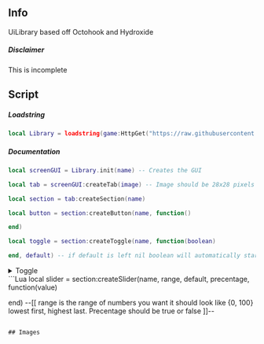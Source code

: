 ## Info
UiLibrary based off Octohook and Hydroxide
##### Disclaimer
This is incomplete
## Script
##### Loadstring
```Lua
local Library = loadstring(game:HttpGet("https://raw.githubusercontent.com/DiabloPro/UiLibrary/main/Main.lua"))()
```
##### Documentation
```Lua
local screenGUI = Library.init(name) -- Creates the GUI

local tab = screenGUI:createTab(image) -- Image should be 28x28 pixels

local section = tab:createSection(name)

local button = section:createButton(name, function()

end)

local toggle = section:createToggle(name, function(boolean)

end, default) -- if default is left nil boolean will automatically start as false
```
<details>
  <summary>Toggle</summary>
    <pre lang="lua">
toggle:createSlider(name, range, default, precentage, function(value)

end) -- creates slider under the toggle
<p></p>
toggle:createBind() -- lets you keybind the toggle
<p></p>
toggle:setBind()
<p></p>
toggle:getBind() -- returns nil if no bind
<p></p>
Library:setKeybindBlacklist(blacklist) -- blacklist should be a table like {"W","A","S","D"} (global)
<p></p>
Library:addKeybindBlacklist(keys) -- should also be a table adds values to blacklist
<p></p>
Library:removeKeybindBlacklist(keys) -- same as previous
  </pre>
</details>
```Lua
local slider = section:createSlider(name, range, default, precentage, function(value)

end) --[[ range is the range of numbers you want it 
should look like {0, 100} lowest first, highest last. Precentage should be true or false ]]--
```

## Images
